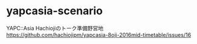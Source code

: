 # yapcasia-scenario
YAPC::Asia Hachiojiのトーク準備野営地 https://github.com/hachiojipm/yapcasia-8oji-2016mid-timetable/issues/16
